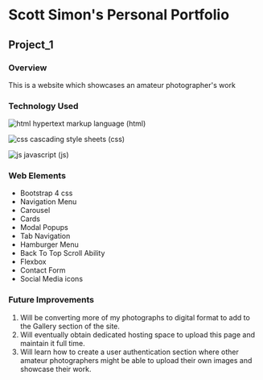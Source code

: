 # Scott Simon's Personal Portfolio

## Project_1

### Overview

This is a website which showcases an amateur photographer's work

### Technology Used

![html](https://i.ibb.co/VSKSk6y/html5.png) hypertext markup language (html)

![css](https://i.ibb.co/gPGLZJB/css3.jpg) cascading style sheets (css)

![js](https://i.ibb.co/7y74Nvg/js.jpg) javascript (js)

### Web Elements

* Bootstrap 4 css
* Navigation Menu
* Carousel
* Cards
* Modal Popups
* Tab Navigation
* Hamburger Menu
* Back To Top Scroll Ability
* Flexbox
* Contact Form
* Social Media icons

### Future Improvements

1. Will be converting more of my photographs to digital format to add to the Gallery section of the site.
2. Will eventually obtain dedicated hosting space to upload this page and maintain it full time.
3. Will learn how to create a user authentication section where other amateur photographers might be able to upload their own images and showcase their work.